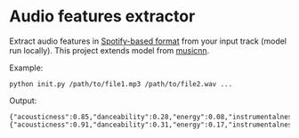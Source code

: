 # Audio features extractor

Extract audio features in [Spotify-based format](https://developer.spotify.com/documentation/web-api/reference/#/operations/get-several-audio-features) from your input track (model run locally). This project extends model from [musicnn](https://github.com/jordipons/musicnn).

Example:

```
python init.py /path/to/file1.mp3 /path/to/file2.wav ...
```

Output:

```
{"acousticness":0.85,"danceability":0.28,"energy":0.08,"instrumentalness":0.02,"speechiness":0.09,"valence":0.19}
{"acousticness":0.91,"danceability":0.31,"energy":0.17,"instrumentalness":0,"speechiness":0.05,"valence":0.35}
```